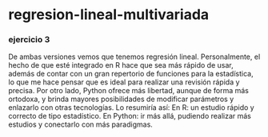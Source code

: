 # regresion-lineal-multivariada
### ejercicio 3
De ambas versiones vemos que tenemos regresión lineal. Personalmente, el hecho de que esté integrado en R hace que sea más rápido de usar, además de contar con un gran repertorio de funciones para la estadística, lo que me hace pensar que es ideal para realizar una revisión rápida y precisa.
Por otro lado, Python ofrece más libertad, aunque de forma más ortodoxa, y brinda mayores posibilidades de modificar parámetros y enlazarlo con otras tecnologías.
Lo resumiría así:
En R: un estudio rápido y correcto de tipo estadístico.
En Python: ir más allá, pudiendo realizar más estudios y conectarlo con más paradigmas.
